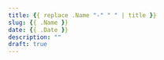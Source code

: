```yaml
---
title: {{ replace .Name "-" " " | title }}
slug: {{ .Name }}
date: {{ .Date }}
description: ""
draft: true
---
```


<!-- more -->